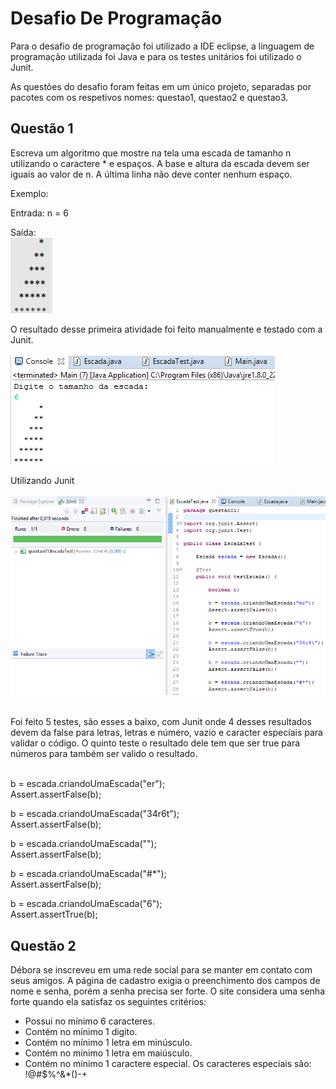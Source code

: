 # Desafio De Programação

Para o desafio de programação foi utilizado a IDE eclipse, a linguagem de programação utilizada foi Java e para os testes unitários foi utilizado o Junit.

As questões do desafio foram feitas em um único projeto, separadas por pacotes com os respetivos nomes: questao1, questao2 e questao3.

## Questão 1

Escreva um algoritmo que mostre na tela uma escada de tamanho n utilizando o caractere * e espaços. A base e altura da escada devem ser iguais ao valor de n. A última linha não deve conter nenhum espaço.

Exemplo:

Entrada:
n = 6

Saída: <br>
![Resultado da saida do programa](https://github.com/GlauberFerreiraAngelo/DesafioDaProgramacao/blob/main/escada.png)

O resultado desse primeira atividade foi feito manualmente e testado com a Junit. <br><br>
![Tela da questão 1](https://github.com/GlauberFerreiraAngelo/DesafioDaProgramacao/blob/main/tela%20da%20atividade%20escada.png)

Utilizando Junit <br><br>
![Tela da questão 1 Junit](https://github.com/GlauberFerreiraAngelo/DesafioDaProgramacao/blob/main/tela%20do%20Junit%20escada.png)
 
<br>
Foi feito 5 testes, são esses a baixo, com Junit onde 4 desses resultados devem da false para letras, letras e número, vazio e caracter especiais para validar o código. O quinto teste o resultado dele tem que ser true para números para também ser valido o resultado. <br><br>

b = escada.criandoUmaEscada("er"); <br>
Assert.assertFalse(b);
		
b = escada.criandoUmaEscada("34r6t");<br>
Assert.assertFalse(b);
		
b = escada.criandoUmaEscada("");<br>
Assert.assertFalse(b);
		
b = escada.criandoUmaEscada("#*");<br>
Assert.assertFalse(b);

b = escada.criandoUmaEscada("6");<br>
Assert.assertTrue(b);

## Questão 2

Débora se inscreveu em uma rede social para se manter em contato com seus amigos. A página de cadastro exigia o preenchimento dos campos de nome e senha, porém a senha precisa ser forte. O site considera uma senha forte quando ela satisfaz os seguintes critérios:

- Possui no mínimo 6 caracteres.
- Contém no mínimo 1 digito.
- Contém no mínimo 1 letra em minúsculo.
- Contém no mínimo 1 letra em maiúsculo.
- Contém no mínimo 1 caractere especial. Os caracteres especiais são: !@#$%^&*()-+




